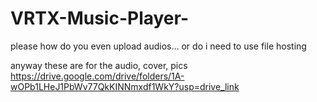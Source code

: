# VRTX-Music-Player-

please how do you even upload audios... or do i need to use file hosting


anyway these are for the audio, cover, pics
https://drive.google.com/drive/folders/1A-wOPb1LHeJ1PbWv77QkKINNmxdf1WkY?usp=drive_link
